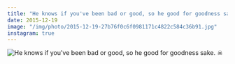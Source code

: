 ```yaml
---
title: "He knows if you've been bad or good, so he good for goodness sake. ☠"
date: 2015-12-19
image: "/img/photo/2015-12-19-27b76f0c6f0981171c4822c584c36b91.jpg"
instagram: true
---
```


![He knows if you've been bad or good, so he good for goodness sake. ☠](/img/photo/2015-12-19-27b76f0c6f0981171c4822c584c36b91.jpg)
